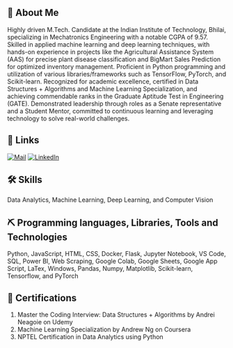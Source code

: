 ## 🚀 About Me
Highly driven M.Tech. Candidate at the Indian Institute of Technology, Bhilai, specializing in Mechatronics Engineering with a notable CGPA of 9.57. Skilled in applied machine learning and deep learning techniques, with hands-on experience in projects like the Agricultural Assistance System (AAS) for precise plant disease classification and BigMart Sales Prediction for optimized inventory management. Proficient in Python programming and utilization of various libraries/frameworks such as TensorFlow, PyTorch, and Scikit-learn. Recognized for academic excellence, certified in Data Structures + Algorithms and Machine Learning Specialization, and achieving commendable ranks in the Graduate Aptitude Test in Engineering (GATE). Demonstrated leadership through roles as a Senate representative and a Student Mentor, committed to continuous learning and leveraging technology to solve real-world challenges.


## 🔗 Links
[![Mail](https://img.shields.io/badge/Mail-mailto%3Amratunjays%40iitbhilai.ac.in-blue)](mailto:mratunjays@iitbhilai.ac.in)
[![LinkedIn](https://img.shields.io/badge/LinkedIn-Connect-blue?style=flat-square&logo=linkedin)](https://www.linkedin.com/in/mratunjay-singh-1866021b0/)


## 🛠 Skills
Data Analytics, Machine Learning, Deep Learning, and Computer Vision



## ⛏️ Programming languages, Libraries, Tools and Technologies
Python, JavaScript, HTML, CSS, Docker, Flask, Jupyter Notebook, VS Code, SQL, Power BI, Web Scraping, Google
Colab, Google Sheets, Google App Script, LaTex, Windows, Pandas, Numpy, Matplotlib, Scikit-learn, Tensorflow, and PyTorch

## 📜 Certifications
1. Master the Coding Interview: Data Structures + Algorithms by Andrei Neagoie on Udemy
2. Machine Learning Specialization by Andrew Ng on Coursera
3. NPTEL Certification in Data Analytics using Python



